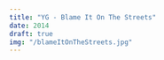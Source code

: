 ```yaml
---
title: "YG - Blame It On The Streets"
date: 2014
draft: true
img: "/blameItOnTheStreets.jpg"
---
```

